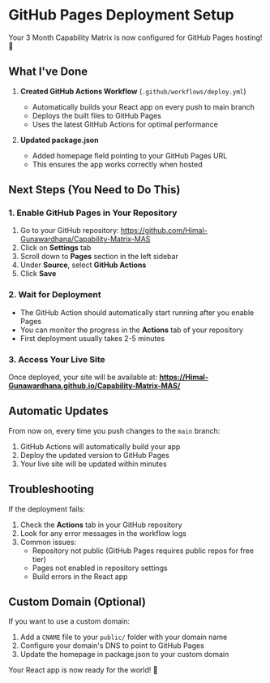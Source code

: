 # GitHub Pages Deployment Setup

Your 3 Month Capability Matrix is now configured for GitHub Pages hosting! 🎉

## What I've Done

1. **Created GitHub Actions Workflow** (`.github/workflows/deploy.yml`)
   - Automatically builds your React app on every push to main branch
   - Deploys the built files to GitHub Pages
   - Uses the latest GitHub Actions for optimal performance

2. **Updated package.json**
   - Added homepage field pointing to your GitHub Pages URL
   - This ensures the app works correctly when hosted

## Next Steps (You Need to Do This)

### 1. Enable GitHub Pages in Your Repository

1. Go to your GitHub repository: https://github.com/Himal-Gunawardhana/Capability-Matrix-MAS
2. Click on **Settings** tab
3. Scroll down to **Pages** section in the left sidebar
4. Under **Source**, select **GitHub Actions**
5. Click **Save**

### 2. Wait for Deployment

- The GitHub Action should automatically start running after you enable Pages
- You can monitor the progress in the **Actions** tab of your repository
- First deployment usually takes 2-5 minutes

### 3. Access Your Live Site

Once deployed, your site will be available at:
**https://Himal-Gunawardhana.github.io/Capability-Matrix-MAS/**

## Automatic Updates

From now on, every time you push changes to the `main` branch:
1. GitHub Actions will automatically build your app
2. Deploy the updated version to GitHub Pages
3. Your live site will be updated within minutes

## Troubleshooting

If the deployment fails:
1. Check the **Actions** tab in your GitHub repository
2. Look for any error messages in the workflow logs
3. Common issues:
   - Repository not public (GitHub Pages requires public repos for free tier)
   - Pages not enabled in repository settings
   - Build errors in the React app

## Custom Domain (Optional)

If you want to use a custom domain:
1. Add a `CNAME` file to your `public/` folder with your domain name
2. Configure your domain's DNS to point to GitHub Pages
3. Update the homepage in package.json to your custom domain

Your React app is now ready for the world! 🚀